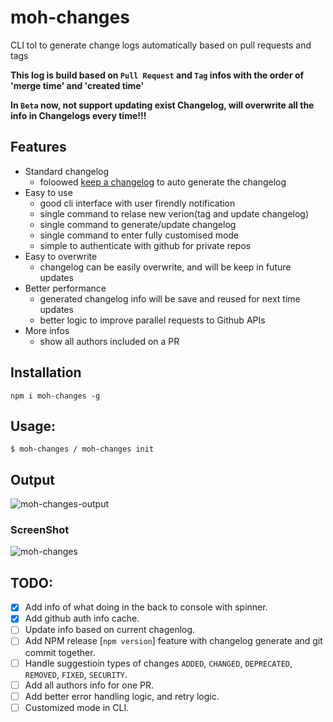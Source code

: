 # moh-changes
CLI tol to generate change logs automatically based on pull requests and tags

**This log is build based on `Pull Request` and `Tag` infos with the order of 'merge time' and 'created time'**

**In `Beta` now, not support updating exist Changelog, will overwrite all the info in Changelogs every time!!!**

## Features

* Standard changelog
    * foloowed [keep a changelog](http://keepachangelog.com/en/1.0.0/) to auto generate the changelog
* Easy to use
    * good cli interface with user firendly notification
    * single command to relase new verion(tag and update changelog)
    * single command to generate/update changelog
    * single command to enter fully customised mode
    * simple to authenticate with github for private repos
* Easy to overwrite
    * changelog can be easily overwrite, and will be keep in future updates
* Better performance
    * generated changelog info will be save and reused for next time updates
    * better logic to improve parallel requests to Github APIs
* More infos
    * show all authors included on a PR

## Installation

`npm i moh-changes -g`

## Usage:
```shell
$ moh-changes / moh-changes init
```

## Output

![moh-changes-output](https://user-images.githubusercontent.com/2676686/31682877-fd2b618e-b340-11e7-9cc4-65203f508438.png)

### ScreenShot

![moh-changes](https://user-images.githubusercontent.com/2676686/31682596-380315dc-b340-11e7-87f0-62873b68b702.png)

## TODO:
- [x] Add info of what doing in the back to console with spinner.
- [x] Add github auth info cache.
- [ ] Update info based on current chagenlog.
- [ ] Add NPM release [`npm version`] feature with changelog generate and git commit together.
- [ ] Handle suggestioin types of changes `ADDED`, `CHANGED`, `DEPRECATED`, `REMOVED`, `FIXED`, `SECURITY`.
- [ ] Add all authors info for one PR.
- [ ] Add better error handling logic, and retry logic.
- [ ] Customized mode in CLI.
